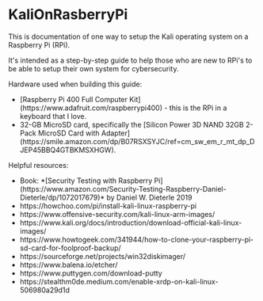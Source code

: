 # KaliOnRasberryPi
This is documentation of one way to setup the Kali operating system on a Raspberry Pi (RPi).

It's intended as a step-by-step guide to help those who are new to RPi's to be able to setup their own system for cybersecurity.

Hardware used when building this guide: 
<ul>
  <li>[Raspberry Pi 400 Full Computer Kit](https://www.adafruit.com/raspberrypi400) - this is the RPi in a keyboard that I love.</li>
  <li>32-GB MicroSD card, specifically the [Silicon Power 3D NAND 32GB 2-Pack MicroSD Card with Adapter](https://smile.amazon.com/dp/B07RSXSYJC/ref=cm_sw_em_r_mt_dp_DJEP45BBQ4GTBKMSXHGW). </li>
 </ul>
 
 Helpful resources:
 <ul>
  <li>Book: *[Security Testing with Raspberry Pi](https://www.amazon.com/Security-Testing-Raspberry-Daniel-Dieterle/dp/1072017679)* by Daniel W. Dieterle 2019</li>
  <li>https://howchoo.com/pi/install-kali-linux-raspberry-pi</li>
  <li>https://www.offensive-security.com/kali-linux-arm-images/</li>
  <li>https://www.kali.org/docs/introduction/download-official-kali-linux-images/</li>
  <li>https://www.howtogeek.com/341944/how-to-clone-your-raspberry-pi-sd-card-for-foolproof-backup/</li>
  <li>https://sourceforge.net/projects/win32diskimager/</li>
  <li>https://www.balena.io/etcher/</li>
  <li>https://www.puttygen.com/download-putty</li>
  <li>https://stealthm0de.medium.com/enable-xrdp-on-kali-linux-506980a29d1d</li>
 </ul>
